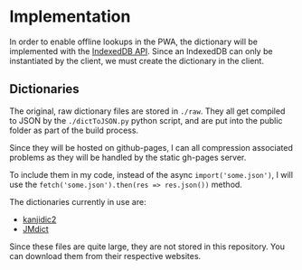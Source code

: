 # Implementation

In order to enable offline lookups in the PWA, the dictionary will be
implemented with the [IndexedDB
API](https://developer.mozilla.org/en-US/docs/Web/API/IndexedDB_API). Since an
IndexedDB can only be instantiated by the client, we must create the dictionary
in the client.

## Dictionaries

The original, raw dictionary files are stored in `./raw`. They all get compiled
to JSON by the `./dictToJSON.py` python script, and are put into the public
folder as part of the build process.

Since they will be hosted on github-pages, I can all compression associated
problems as they will be handled by the static gh-pages server.

To include them in my code, instead of the async `import('some.json')`, I will
use the `fetch('some.json').then(res => res.json())` method.

The dictionaries currently in use are:

- [kanjidic2](http://www.edrdg.org/wiki/index.php/KANJIDIC_Project)
- [JMdict](http://www.edrdg.org/wiki/index.php/JMdict-EDICT_Dictionary_Project)

Since these files are quite large, they are not stored in this repository.
You can download them from their respective websites.
